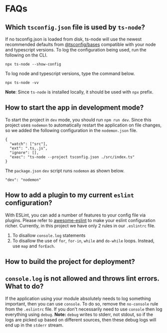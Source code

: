 

# FAQs

## Which `tsconfig.json` file is used by `ts-node`?
If no tsconfig.json is loaded from disk, ts-node will use the newest recommended defaults from [@tsconfig/bases](https://github.com/tsconfig/bases/) compatible with your node and typescript versions.
To log the configuration being used, run the following on the CLI.

```shell
npx ts-node --show-config
```

To log node and typescript versions, type the command below.
```shell
npx ts-node -vv
```
**Note**: Since `ts-node` is installed locally, it should be used with `npx` prefix.

## How to start the app in development mode?
To start the project in `dev` mode, you should run `npm run dev`.
Since this project uses `nodemon` to automatically restart the application on file changes, so we added the following configuration in the `nodemon.json` file.
```shell
{
  "watch": ["src"],
  "ext": ".ts,.js",
  "ignore": [],
  "exec": "ts-node --project tsconfig.json ./src/index.ts"
}
```

The `package.json` `dev` script runs `nodemon` as shown below. 

```shell
"dev": "nodemon"
```

## How to add a plugin to my current `eslint` configuration?
With ESLint, you can add a number of features to your config file via plugins. Please refer to [awesome-eslint](https://github.com/dustinspecker/awesome-eslint) to make your eslint configuration richer.
Currently, in this project we have only 2 rules in our `.eslintrc` file. 

1) To disallow `console.log` statements
2) To disallow the use of `for`, `for-in`, `while` and `do-while` loops. Instead, use `map` and `forEach`.

## How to build the project for deployment?

## `console.log` is not allowed and throws lint errors. What to do?
If the application using your module absolutely needs to log something important, then you can use `console`. To do so, remove the `no-console` rule from the `.eslintrc` file. 
If you don't necessarily need to use `console` then log everything using `debug`.
**Note:** `debug` writes to stderr, not stdout, so if the logs are picked up based on different sources, then these debug logs will end up in the `stderr` stream.


